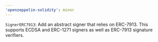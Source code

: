 ```yaml
---
'openzeppelin-solidity': minor
---
```


`SignerERC7913`: Add an abstract signer that relies on ERC-7913. This supports ECDSA and ERC-1271 signers as well as ERC-7913 signature verifiers.
